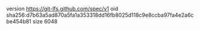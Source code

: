 version https://git-lfs.github.com/spec/v1
oid sha256:d7b63a5ad870a5fa1a353318dd16fb8025d118c9e8ccba97fa4e2a6cbe454b81
size 6048
